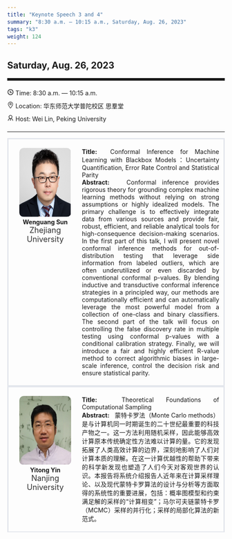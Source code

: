 ```yaml
---
title: "Keynote Speech 3 and 4"
summary: "8:30 a.m. — 10:15 a.m., Saturday, Aug. 26, 2023"
tags: "k3"
weight: 124
---
```


Saturday, Aug. 26, 2023
------


<hr style="border: 0; border-top: 5px solid;">

<!-- <div class="hightip">
    <img class="icon" src="/icon/yanjiang.png" />
    SessionKenote Speech: <span class="font-bold" style="font-size:120%">Conformal Inference for Machine Learning with Blackbox Models：Uncertainty Quantification, Error Rate Control and Statistical Parity </span>
</div> -->

<div class="tip">
    <img class="icon" src="/icon/shizhong.png" />
    Time: 8:30 a.m. — 10:15 a.m.
</div>
<div class="tip">
    <img class="icon" src="/icon/didian.png" />
    Location: 华东师范大学普陀校区 思羣堂
</div>


<div class="tip">
    <img class="icon" src="/icon/lingdao.png" />
    Host: Wei Lin, Peking University
</div>


________________________________________

<div class="row">
    <div class="left">
        <img src="/images/wenguang.png" class="avatar" />
        <div class="font-small font-bold">
            Wenguang Sun
        </div>
        <div class="institute">
            Zhejiang University
        </div>
    </div>
    <div class="right">
        <div class="font-small">
            <b>Title:</b>&nbsp;
            Conformal Inference for Machine Learning with Blackbox Models：Uncertainty Quantification, Error Rate Control and Statistical Parity 
        </div>
        <div class="content font-small">
            <b>Abstract:</b> &nbsp;
            Conformal inference provides rigorous theory for grounding complex machine learning methods without relying on strong assumptions or highly idealized models.  The primary challenge is to effectively integrate data from various sources and provide fair, robust, efficient, and reliable analytical tools for high-consequence decision-making scenarios. In the first part of this talk, I will present novel conformal inference methods for out-of-distribution testing that leverage side information from labeled outliers, which are often underutilized or even discarded by conventional conformal p-values. By blending inductive and transductive conformal inference strategies in a principled way, our methods are computationally efficient and can automatically leverage the most powerful model from a collection of one-class and binary classifiers. The second part of the talk will focus on controlling the false discovery rate in multiple testing using conformal p-values with a conditional calibration strategy. Finally, we will introduce a fair and highly efficient R-value method to correct algorithmic biases in large-scale inference, control the decision risk and ensure statistical parity.
        </div>
    </div>
</div>

<div class="row">
    <div class="left">
        <img src="/images/yitong.png" class="avatar" />
        <div class="font-small font-bold">
            Yitong Yin
        </div>
        <div class="institute">
            Nanjing University
        </div>
    </div>
    <div class="right">
        <div class="font-small">
            <b>Title:</b>&nbsp;
            Theoretical Foundations of Computational Sampling
        </div>
        <div class="content font-small">
            <b>Abstract:</b> &nbsp;
            蒙特卡罗法（Monte Carlo methods）是与计算机同一时期诞生的二十世纪最重要的科技产物之一。这一方法利用随机采样，因此能够高效计算原本传统确定性方法难以计算的量。它的发现拓展了人类高效计算的边界，深刻地影响了人们对计算本质的理解。在这一计算优越性的帮助下带来的科学新发现也塑造了人们今天对客观世界的认识。本报告将系统介绍报告人近年来在计算采样理论、以及现代蒙特卡罗算法的设计与分析等方面取得的系统性的重要进展，包括：概率图模型和约束满足解的采样的“计算相变”；马尔可夫链蒙特卡罗（MCMC）采样的并行化；采样的局部化算法的新范式。
        </div>
    </div>
</div>


<style>

.hightip {
    height: 95px;
    line-height: 30px;
    /* text-align: justify; */
}

.tip {
    height: 30px;
    line-height: 30px;
}

.icon {
    width: 15px;
}

.row {
    padding: 10px; 
    height: auto; 
    border-bottom-width: 2px; 
    border-style: solid; 
    border-color: #E4E7ED; 
    padding-bottom: 20px; 
    padding-top: 20px;
    display: flex; 
    text-align: justify;
}

.left {
    min-width: 150px !important;
    text-align: center;
}

.avatar {
    width: 120px;
    height: 160px;
    max-width: 100%;
    border-radius: 10px;
}

.right {
    margin-left: 10px; 
    max-width: 80%;
}


.font-small {
    /* font-size: 16px; */
}

.font-bold {
    font-weight: bold;
}

.institute {
    font-size: 18px;
    color: #333;
    margin-bottom: 10px;
}
</style>
